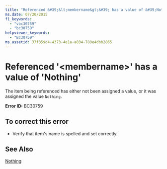 ```yaml
---
title: "Referenced &#39;&lt;membername&gt;&#39; has a value of &#39;Nothing&#39;"
ms.date: 07/20/2015
f1_keywords: 
  - "vbc30759"
  - "bc30759"
helpviewer_keywords: 
  - "BC30759"
ms.assetid: 37f359d4-4373-4e1a-a834-789e4dbb2865
---
```

# Referenced &#39;&lt;membername&gt;&#39; has a value of &#39;Nothing&#39;
The item being referenced has either not been assigned a value, or it was assigned the value `Nothing`.  
  
 **Error ID:** BC30759  
  
## To correct this error  
  
- Verify that item's name is spelled and set correctly.  
  
## See Also  
 [Nothing](../../visual-basic/language-reference/nothing.md)

